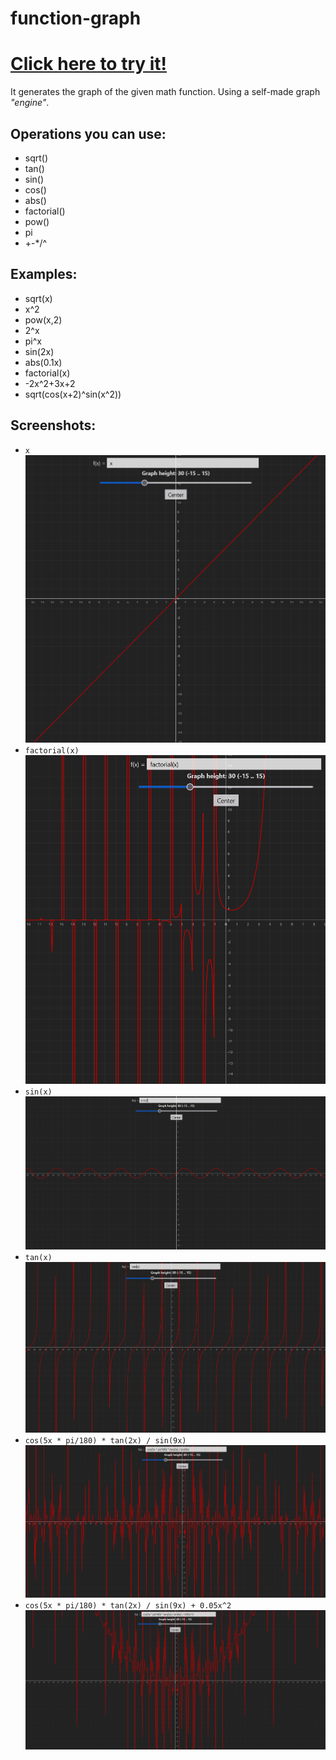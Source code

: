 # function-graph

# [Click here to try it!](https://sirvorak.github.io/function-graph/)
It generates the graph of the given math function. Using a self-made graph *"engine"*.

## Operations you can use:
-   sqrt()
-   tan()
-   sin()
-   cos()
-   abs()
-   factorial()
-   pow()
-   pi
-   +-*/^

## Examples:
- sqrt(x)
- x^2
- pow(x,2)
- 2^x
- pi^x
- sin(2x)
- abs(0.1x)
- factorial(x)
- -2x^2+3x+2
- sqrt(cos(x+2)^sin(x^2))

## Screenshots:
- `x`
![x](/screenshots/x.png)
- `factorial(x)`
![factorial](/screenshots/factorial.png)
- `sin(x)`
![sin](/screenshots/sin.png)
- `tan(x)`
![tan](/screenshots/tan.png)
- `cos(5x * pi/180) * tan(2x) / sin(9x)`
![sin cos tan](/screenshots/sin-cos-tan.png)
- `cos(5x * pi/180) * tan(2x) / sin(9x) + 0.05x^2`
![sin cos tan xsquared](/screenshots/sin-cos-tan-xsquared.png)
